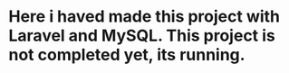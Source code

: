 # Here i haved made this project with Laravel and MySQL. This project is not completed yet, its running.
